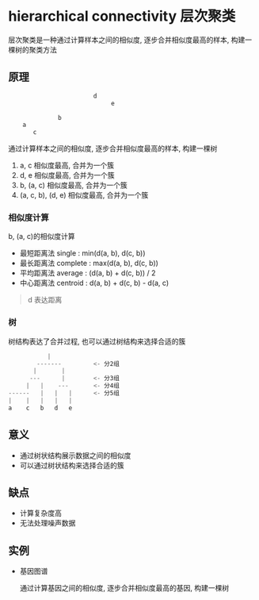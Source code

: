 # hierarchical connectivity  层次聚类

层次聚类是一种通过计算样本之间的相似度, 逐步合并相似度最高的样本, 构建一棵树的聚类方法

## 原理

```js
                        d
                             e

              b
    a
       c
```

通过计算样本之间的相似度, 逐步合并相似度最高的样本, 构建一棵树

1. a, c 相似度最高, 合并为一个簇
2. d, e 相似度最高, 合并为一个簇
3. b, (a, c) 相似度最高, 合并为一个簇
4. (a, c, b), (d, e) 相似度最高, 合并为一个簇

### 相似度计算

b, (a, c)的相似度计算

- 最短距离法 single : min(d(a, b), d(c, b))
- 最长距离法 complete : max(d(a, b), d(c, b))
- 平均距离法 average : (d(a, b) + d(c, b)) / 2
- 中心距离法 centroid : d(a, b) + d(c, b) - d(a, c)

> d 表达距离

### 树

树结构表达了合并过程, 也可以通过树结构来选择合适的簇

```js
           |            
        -------         <- 分2组
       |       |
      ---      |        <- 分3组
     |   |    ---       <- 分4组
------   |   |   |      <- 分5组
|    |   |   |   |
a    c   b   d   e
```

## 意义

- 通过树状结构展示数据之间的相似度
- 可以通过树状结构来选择合适的簇

## 缺点

- 计算复杂度高
- 无法处理噪声数据

## 实例

- 基因图谱

  通过计算基因之间的相似度, 逐步合并相似度最高的基因, 构建一棵树